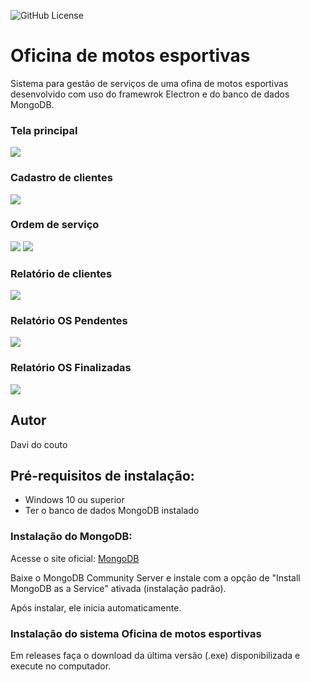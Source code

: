 ![GitHub License](https://img.shields.io/github/license/davicouto530/oficina-moto-esportiva)

# Oficina de motos esportivas
Sistema para gestão de serviços de uma ofina de motos esportivas desenvolvido com uso do framewrok Electron e do banco de dados MongoDB.

### Tela principal
![](src/public/img/)
### Cadastro de clientes
![](src/public/img/)
### Ordem de serviço
![](src/public/img/)
![](src/public/img/)
### Relatório de clientes
![](src/public/img/)
### Relatório OS Pendentes
![](src/public/img/)
### Relatório OS Finalizadas
![](src/public/img/)

## Autor
Davi do couto 

## Pré-requisitos de instalação:
- Windows 10 ou superior
- Ter o banco de dados MongoDB instalado

### Instalação do MongoDB:
Acesse o site oficial:
[MongoDB](https://www.mongodb.com/try/download/community)

Baixe o MongoDB Community Server e instale com a opção de "Install MongoDB as a Service" ativada (instalação padrão).

Após instalar, ele inicia automaticamente.

### Instalação do sistema Oficina de motos esportivas
Em releases faça o download da última versão (.exe) disponibilizada e execute no computador.
